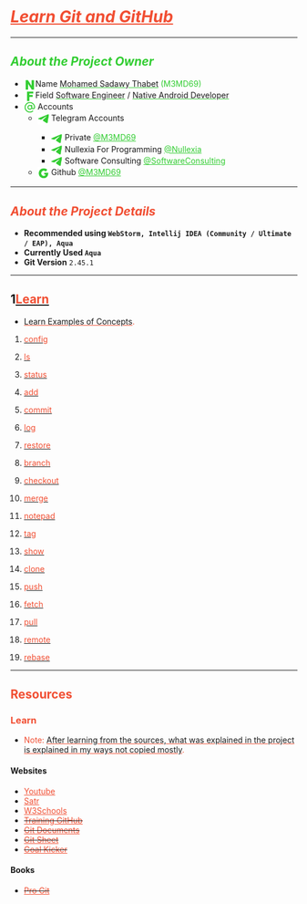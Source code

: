 # <u style="font-style: italic; color: #f14e32;">Learn Git and GitHub</u>

---

## <span style="font-style: italic; color: limeGreen;">About the Project Owner</span>

- <img width="20" src="readme_file_source/icons/n_letter_icon.svg" alt="N Letter" style="vertical-align: middle;"/>Name <u style="text-decoration-color: #32cd32;">Mohamed Sadawy Thabet</u> <span style="color: limeGreen;">(M3MD69)
- <img width="20" src="readme_file_source/icons/f_letter_icon.svg" alt="F Letter" style="vertical-align: middle;"/>Field <u style="text-decoration-color: #32cd32;">Software Engineer</u> / <u style="text-decoration-color: #32cd32;">Native Android Developer</u>
- <img width="20" src="readme_file_source/icons/mention_icon.svg" alt="Mention Icon" style="vertical-align: middle;"/> Accounts
    <ul>
        <li><img width="20" src="readme_file_source/icons/telegram_icon.svg" alt="Telegram Icon" style="vertical-align: middle;"/> Telegram Accounts</li>
        <ul>
            <li><img width="20" src="readme_file_source/icons/telegram_icon.svg" alt="Telegram Icon" style="vertical-align: middle;"/> Private <a style="color: limeGreen;" href="https://t.me/M3MD69">@M3MD69</a></li>
            <li><img width="20" src="readme_file_source/icons/telegram_icon.svg" alt="Telegram Icon" style="vertical-align: middle;"/> Nullexia For Programming <a style="color: limeGreen;" href="https://t.me/Nullexia">@Nullexia</a></li>
            <li><img width="20" src="readme_file_source/icons/telegram_icon.svg" alt="Telegram Icon" style="vertical-align: middle;"/> Software Consulting <a style="color: limeGreen;" href="https://t.me/SoftwareConsulting">@SoftwareConsulting</a></li>
        </ul>
        <li><img width="20" src="readme_file_source/icons/g_letter_icon.svg" alt="G Letter" style="vertical-align: middle;"/> Github <a style="color: limeGreen;" href="https://github.com/M3MD69">@M3MD69</a></li>
    </ul>

---

## <span style="font-style: italic; color: #f14e32;">About the Project Details</span>

- **Recommended using `WebStorm, Intellij IDEA (Community / Ultimate / EAP), Aqua`**
- **Currently Used `Aqua`**
- **Git Version** `2.45.1`

---

## 1[<span style="color: #f14e32;">Learn</span>](src/_1_learn)

- <u style="text-decoration-color: #f14e32;">Learn Examples of Concepts</u><span style="color: #f14e32;">.</span>

1. [<span style="color: #f14e32;">config</span>](src/_1_learn/_1_1_config)

2. [<span style="color: #f14e32;">ls</span>](src/_1_learn/_1_2_ls)

3. [<span style="color: #f14e32;">status</span>](src/_1_learn/_1_3_status)

4. [<span style="color: #f14e32;">add</span>](src/_1_learn/_1_4_add)

5. [<span style="color: #f14e32;">commit</span>](src/_1_learn/_1_5_commit)

6. [<span style="color: #f14e32;">log</span>](src/_1_learn/_1_6_log)

7. [<span style="color: #f14e32;">restore</span>](src/_1_learn/_1_7_restore)

8. [<span style="color: #f14e32;">branch</span>](src/_1_learn/_1_8_branch)

9. [<span style="color: #f14e32;">checkout</span>](src/_1_learn/_1_9_checkout)

10. [<span style="color: #f14e32;">merge</span>](src/_1_learn/_1_10_merge)

11. [<span style="color: #f14e32;">notepad</span>](src/_1_learn/_1_11_notepad)

12. [<span style="color: #f14e32;">tag</span>](src/_1_learn/_1_12_tag)

13. [<span style="color: #f14e32;">show</span>](src/_1_learn/_1_13_show)

14. [<span style="color: #f14e32;">clone</span>](src/_1_learn/_1_14_clone)

15. [<span style="color: #f14e32;">push</span>](src/_1_learn/_1_15_push)

16. [<span style="color: #f14e32;">fetch</span>](src/_1_learn/_1_16_fetch)

17. [<span style="color: #f14e32;">pull</span>](src/_1_learn/_1_17_pull)

18. [<span style="color: #f14e32;">remote</span>](src/_1_learn/_1_18_remote)

19. [<span style="color: #f14e32;">rebase</span>](src/_1_learn/_1_19_rebase)

---

## <span style="color: #f14e32;">Resources</span>

### <span style="color: #f14e32;">Learn</span>

- <span style="color: #f14e32;">Note: </span><u style="text-decoration-color: #f14e32;">After learning from the sources, what was explained in the project is explained in my ways not copied mostly</u><span style="color: #f14e32;">.</span>

#### Websites

<ul>
<li><a style="color: #f14e32;" href="https://www.youtube.com">Youtube</a></li>
<li><a style="color: #f14e32;" href="https://satr.codes">Satr</a></li>
<li><a style="color: #f14e32;" href="https://www.w3schools.com">W3Schools</a></li>
<del><li><a style="color: #f14e32;" href="https://training.github.com/">Training GitHub</a></li></del>
<del><li><a style="color: #f14e32;" href="https://git-scm.com/docs">Git Documents</a></li></del>
<del><li><a style="color: #f14e32;" href="https://ndpsoftware.com/git-cheatsheet.html">Git Sheet</a></li></del>
<del><li><a style="color: #f14e32;" href="https://goalkicker.com">Goal Kicker</a></li></del>
</ul>

#### Books

<ul>
<del><li><a style="color: #f14e32;" href="https://git-scm.com/book/en">Pro Git</a></li></del>
</ul>